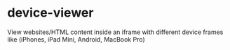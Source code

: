 # device-viewer
View websites/HTML content inside an iframe with different device frames like (iPhones, iPad Mini, Android, MacBook Pro)
